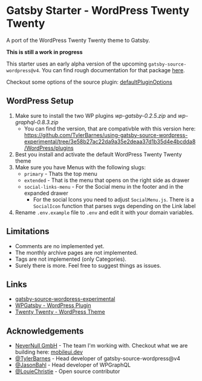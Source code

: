 # Gatsby Starter - WordPress Twenty Twenty

A port of the WordPress Twenty Twenty theme to Gatsby. 

**This is still a work in progress**

This starter uses an early alpha version of the upcoming `gatsby-source-wordpress@v4`. You can find rough documentation for that package [here](https://github.com/TylerBarnes/gatsby/blob/feat/source-wordpress-v4/packages/gatsby-source-wordpress-experimental/README.md).

Checkout some options of the source plugin: [defaultPluginOptions](https://github.com/TylerBarnes/gatsby/blob/feat/source-wordpress-v4/packages/gatsby-source-wordpress-experimental/src/models/gatsby-api.js)

## WordPress Setup

1. Make sure to install the two WP plugins *wp-gatsby-0.2.5.zip* and *wp-graphql-0.8.3.zip*
   - You can find the version, that are compativble with this version here: https://github.com/TylerBarnes/using-gatsby-source-wordpress-experimental/tree/3e58b27ac22da9a35e2deaa37d1b35d4e4bcdda8/WordPress/plugins
2. Best you install and activate the default WordPress Twenty Twenty theme
3. Make sure you have Menus with the following slugs: 
   -  `primary` - Thats the top menu
   -  `extended` - That is the menu that opens on the right side as drawer
   -  `social-links-menu` - For the Social menu in the footer and in the expanded drawer
      -  For the social Icons you need to adjust `SocialMenu.js`. There is a `SocialIcon` function that parses svgs depending on the Link label
4. Rename `.env.example` file to `.env` and edit it with your domain variables.
      
## Limitations

-  Comments are no implemented yet.
-  The monthly archive pages are not implemented.
-  Tags are not implemented (only Categories).
-  Surely there is more. Feel free to suggest things as issues. 

## Links

- [gatsby-source-wordpress-experimental](https://github.com/TylerBarnes/gatsby/tree/feat/source-wordpress-v4/packages/gatsby-source-wordpress-experimental)
- [WPGatsby - WordPress Plugin](https://github.com/TylerBarnes/gatsby/tree/feat/source-wordpress-v4/packages/wp-gatsby)
- [Twenty Twenty - WordPress Theme](https://de.wordpress.org/themes/twentytwenty/)

## Acknowledgements

- [NeverNull GmbH](https://nevernull.io) - The team I'm working with. Checkout what we are building here: [mobileui.dev](https://mobileui.dev)
- [@TylerBarnes](https://github.com/TylerBarnes/) - Head developer of gatsby-source-wordpress@v4
- [@JasonBahl](https://github.com/jasonbahl) - Head developer of WPGraphQL
- [@LouieChristie](https://github.com/louiechristie) - Open source contributor
